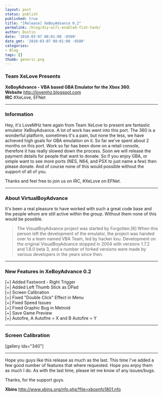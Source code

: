 ```yaml
---
layout: post
status: publish
published: true
title: "[Release] XeBoyAdvance 0.2"
permalink: /blog/diy-wifi-enabled-fish-tank/
author: Dustin
date: '2010-03-07 08:01:00 -0500'
date_gmt: '2010-03-07 08:01:00 -0500'
categories:
- Blog
tags: []
thumb: generic.png
---
```

### Team XeLove Presents

**XeBoyAdvance - VBA based GBA Emulator for the Xbox 360.**  
**Website** http://lovemhz.blogspot.com  
**IRC** #XeLove, EFNet

* * *

### Information

Hey, it's LoveMHz here again from Team XeLove to present are fantastic emulator
XeBoyAdvance. A lot of work has went into this port. The 360 is a wonderful
platform, sometimes it's a pain, but none the less, we have achieved high goals
for GBA emulation on it. So far we've spent about 2 months on this port. Work so
far has been done on a retail console, therefore it has really slowed down the
process. Soon we will release the payment details for people that want to
donate. So if you enjoy GBA, or simple want to see more ports (NES, N64, and PSX
to just name a few) then please donate. And of course none of this would
possible without the support of all of you.

Thanks and feel free to join us on IRC, #XeLove on EFNet.

* * *

### About VirtualBoyAdvance

It's been a real pleasure to have worked with such a great code base and the
people whom are still active within the group. Without them none of this would
be possible.

> The VisualBoyAdvance project was started by Forgotten.[6] When this person left
the development of the emulator, the project was handed over to a team named VBA
Team, led by hacker kxu. Development on the original VisualBoyAdvance stopped in
2004 with versions 1.7.2 and 1.8.0 beta 3, and a number of forked versions were
made by various developers in the years since then.

* * *

### New Features in XeBoyAdvance 0.2

[+] Added Fastword - Right Trigger  
[+] Added Left Thumb Stick as DPad  
[+] Screen Calibration  
[+] Fixed "Double Click" Effect in Menu  
[+] Fixed Speed Issues  
[+] Fixed Graphic Bug in Metroid  
[+] Save Game Preview  
[+] Autofire, A Autofire = X and B Autofire = Y

* * *

### Screen Calibration

[gallery ids="340"]

* * *

Hope you guys like this release as much as the last. This time I've added a few
good number of features that where requested. Hope you enjoy them as much I do.
As with the last time, please let me know of any issues/bugs.

Thanks, for the support guys.

**Xbins**
http://www.xbins.org/nfo.php?file=xboxnfo1801.nfo

